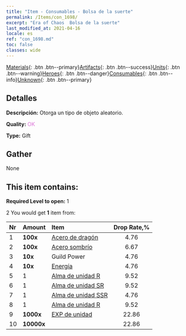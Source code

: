 ```yaml
---
title: "Item - Consumables - Bolsa de la suerte"
permalink: /Items/con_1698/
excerpt: "Era of Chaos  Bolsa de la suerte"
last_modified_at: 2021-04-16
locale: es
ref: "con_1698.md"
toc: false
classes: wide
---
```

 [Materials](/es/Items/){: .btn .btn--primary}[Artifacts](/es/Items/Artifacts/){: .btn .btn--success}[Units](/es/Items/Units/){: .btn .btn--warning}[Heroes](/es/Items/Heroes/){: .btn .btn--danger}[Consumables](/es/Items/Consumables/){: .btn .btn--info}[Unknown](/es/Items/Unknown/){: .btn .btn--primary}

## Detalles
 **Descripción:** Otorga un tipo de objeto aleatorio.

 **Quality:** <span style="color: #DA70D6">OK</span>

 **Type:** Gift

## Gather

  None

## This item contains:

 **Required Level to open:** 1

 2 You would get **1** item  from:

  | Nr | Amount |     Item    | Drop Rate,% |
  |:---|:-------|:------------|:---------:|
  | 1 |  **100x** | [Acero de dragón](/es/Items/con_880/) | 4.76 | 
  | 2 |  **100x** | [Acero sombrío](/es/Items/con_881/) | 6.67 | 
  | 3 |  **10x** | Guild Power | 4.76 | 
  | 4 |  **10x** | [Energía](/es/Items/con_900/) | 4.76 | 
  | 5 | 1 | [Alma de unidad R](/es/Items/con_533/) | 9.52 | 
  | 6 | 1 | [Alma de unidad SR](/es/Items/con_534/) | 9.52 | 
  | 7 | 1 | [Alma de unidad SSR](/es/Items/con_535/) | 4.76 | 
  | 8 | 1 | [Alma de unidad R](/es/Items/con_533/) | 9.52 | 
  | 9 |  **1000x** | [EXP de unidad](/es/Items/con_902/) | 22.86 | 
  | 10 |  **10000x** | <i class="fas fa-coins"/> | 22.86 | 
